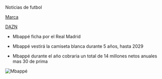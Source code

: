 Noticias de futbol

[Marca](https://www.marca.com/futbol.html)

[DAZN](https://www.dazn.com/es-ES/news/f%C3%BAtbol/fichaje-kylian-mbappe-real-madrid-cuanto-dinero-cuesta-salario-precio-edad-anos-contrato-como-donde-juega-por-que-se-va-psg/rut8vzaifjfz1pfve4uvwb1qr)

- Mbappé ficha por el Real Madrid
  
- Mbappé vestirá la camiseta blanca durante 5 años, hasta 2029
  
- Mbappé durante el año cobraria un total de 14 millones netos anuales mas 30 de prima

![Mbappé](https://i0.wp.com/nuevodiario-assets.s3.us-east-2.amazonaws.com/wp-content/uploads/2024/06/03100842/WhatsApp-Image-2024-06-03-at-1.50.07-PM.jpeg?fit=1176%2C1345&quality=100&ssl=1)




